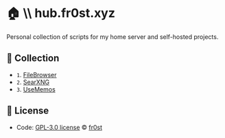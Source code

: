 # 🏠 \\\ hub.fr0st.xyz
Personal collection of scripts for my home server and self-hosted projects.

## 🔧 Collection

- `1`. [FileBrowser](https://github.com/fr0st-iwnl/hub.fr0st.xyz/blob/master/FileBrowser)
- `2`. [SearXNG](https://github.com/fr0st-iwnl/hub.fr0st.xyz/blob/master/SearXNG)
- `3`. [UseMemos](https://github.com/fr0st-iwnl/hub.fr0st.xyz/blob/master/UseMemos)


## 📄 License

- Code: [GPL-3.0 license](./LICENSE) © [fr0st](https://fr0st.xyz)
